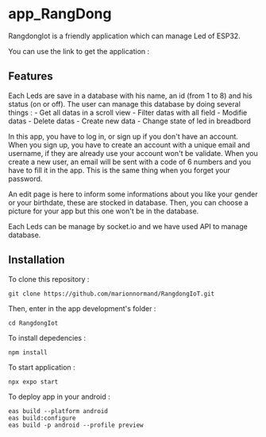 # app_RangDong

RangdongIot is a friendly application which can manage Led of ESP32. 

You can use the link to get the application : 

## Features 

Each Leds are save in a database with his name, an id (from 1 to 8) and his status (on or off). The user can manage this database by doing several things : 
    - Get all datas in a scroll view 
    - Filter datas with all field 
    - Modifie datas 
    - Delete datas 
    - Create new data 
    - Change state of led in breadbord 

In this app, you have to log in, or sign up if you don't have an account. When you sign up, you have to create an account with a unique email and username, if they are already use your account won't be validate. 
When you create a new user, an email will be sent with a code of 6 numbers and you have to fill it in the app. This is the same thing when you forget your password. 

An edit page is here to inform some informations about you like your gender or your birthdate, these are stocked in database. Then, you can choose a picture for your app but this one won't be in the database. 

Each Leds can be manage by socket.io and we have used API to manage database. 


## Installation 

To clone this repository : 
```
git clone https://github.com/marionnormand/RangdongIoT.git
```

Then, enter in the app development's folder : 
```
cd RangdongIot 
```
 
To install depedencies : 
```
npm install
```

To start application : 
```
npx expo start
```

To deploy app in your android : 
```
eas build --platform android
eas build:configure
eas build -p android --profile preview
```

